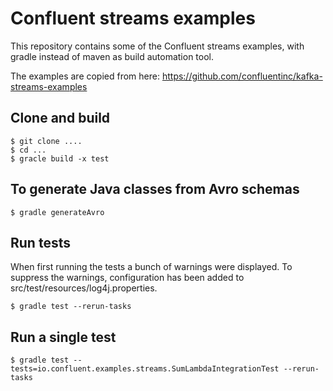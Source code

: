# Confluent streams examples

This repository contains some of the Confluent streams examples, with gradle instead of maven as build automation tool.

The examples are copied from here: 
https://github.com/confluentinc/kafka-streams-examples

## Clone and build

    $ git clone ....
    $ cd ...
    $ gracle build -x test

## To generate Java classes from Avro schemas

    $ gradle generateAvro

## Run tests
When first running the tests a bunch of warnings were displayed. To suppress the warnings, configuration has been added to src/test/resources/log4j.properties.

    $ gradle test --rerun-tasks
    
## Run a single test

    $ gradle test --tests=io.confluent.examples.streams.SumLambdaIntegrationTest --rerun-tasks

    